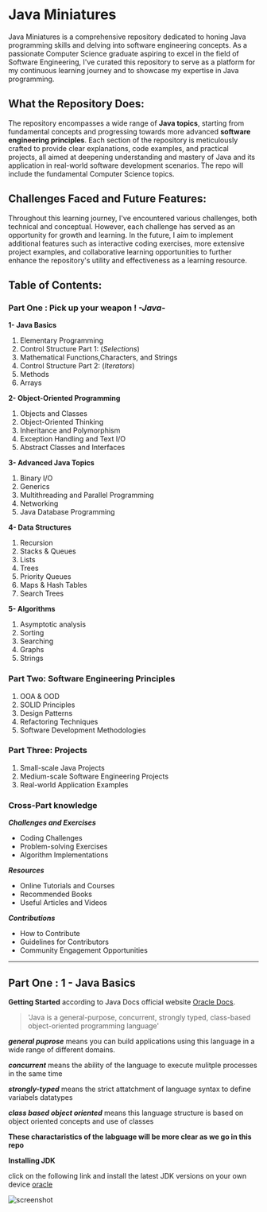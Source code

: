 # Java Miniatures

Java Miniatures is a comprehensive repository dedicated to honing Java programming skills and delving into software engineering concepts. As a passionate Computer Science graduate aspiring to excel in the field of Software Engineering, I've curated this repository to serve as a platform for my continuous learning journey and to showcase my expertise in Java programming.

## **What the Repository Does:**

The repository encompasses a wide range of **Java topics**, starting from fundamental concepts and progressing towards more advanced **software engineering principles**. Each section of the repository is meticulously crafted to provide clear explanations, code examples, and practical projects, all aimed at deepening understanding and mastery of Java and its application in real-world software development scenarios. The repo will include the fundamental Computer Science topics.

## **Challenges Faced and Future Features:**

Throughout this learning journey, I've encountered various challenges, both technical and conceptual. However, each challenge has served as an opportunity for growth and learning. In the future, I aim to implement additional features such as interactive coding exercises, more extensive project examples, and collaborative learning opportunities to further enhance the repository's utility and effectiveness as a learning resource.

## **Table of Contents:**

### Part One : Pick up your weapon ! _-Java-_

**1- Java Basics**

1. Elementary Programming
2. Control Structure Part 1: (_Selections_)
3. Mathematical Functions,Characters, and Strings
4. Control Structure Part 2: (_Iterators_)
5. Methods
6. Arrays

**2- Object-Oriented Programming**

1. Objects and Classes
2. Object-Oriented Thinking
3. Inheritance and Polymorphism
4. Exception Handling and Text I/O
5. Abstract Classes and Interfaces

**3- Advanced Java Topics**

1. Binary I/O
2. Generics
3. Multithreading and Parallel Programming
4. Networking
5. Java Database Programming

**4- Data Structures**

1. Recursion
2. Stacks & Queues
3. Lists
4. Trees
5. Priority Queues
6. Maps & Hash Tables
7. Search Trees

**5- Algorithms**

1. Asymptotic analysis
2. Sorting
3. Searching
4. Graphs
5. Strings

### Part Two: Software Engineering Principles

1. OOA & OOD
2. SOLID Principles
3. Design Patterns
4. Refactoring Techniques
5. Software Development Methodologies

### Part Three: Projects

1. Small-scale Java Projects
2. Medium-scale Software Engineering Projects
3. Real-world Application Examples

### Cross-Part knowledge

**_Challenges and Exercises_**

- Coding Challenges
- Problem-solving Exercises
- Algorithm Implementations

**_Resources_**

- Online Tutorials and Courses
- Recommended Books
- Useful Articles and Videos

**_Contributions_**

- How to Contribute
- Guidelines for Contributors
- Community Engagement Opportunities

---

## Part One : 1 - Java Basics

**Getting Started**
according to Java Docs official website [Oracle Docs](https://docs.oracle.com/en/java/).

> \'Java is a general-purpose, concurrent, strongly typed, class-based object-oriented programming language'

_**general puprose**_ means you can build applications using this language in a wide range of different domains.

_**concurrent**_ means the ability of the language to execute mulitple processes in the same time

**_strongly-typed_** means the strict attatchment of language syntax to define variabels datatypes

**_class based object oriented_** means this language structure is based on object oriented concepts and use of classes

**These charactaristics of the labguage will be more clear as we go in this repo**

**Installing JDK**

click on the following link and install the latest JDK versions on your own device [oracle](https://www.oracle.com/eg/java/technologies/downloads/)

![screenshot](\Courses\Progress\image.png)
